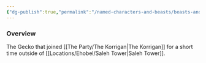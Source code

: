 ```yaml
---
{"dg-publish":true,"permalink":"/named-characters-and-beasts/beasts-and-animals/mannnnnn/","tags":["NPC"],"updated":"2025-06-10T19:10:58.081+01:00"}
---
```



### Overview
The Gecko that joined [[The Party/The Korrigan\|The Korrigan]] for a short time outside of [[Locations/Ehobel/Saleh Tower\|Saleh Tower]].